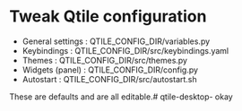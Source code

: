 # Tweak Qtile configuration

- General settings : QTILE_CONFIG_DIR/variables.py
- Keybindings : QTILE_CONFIG_DIR/src/keybindings.yaml
- Themes : QTILE_CONFIG_DIR/src/themes.py
- Widgets (panel) : QTILE_CONFIG_DIR/config.py
- Autostart : QTILE_CONFIG_DIR/src/autostart.sh

These are defaults and are all editable.# qtile-desktop- okay
